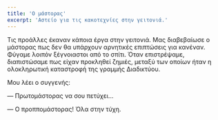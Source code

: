 ```yaml
---
title: 'Ο μάστορας'
excerpt: 'Αστείο για τις κακοτεχνίες στην γειτονιά.'
---
```


Τις προάλλες έκαναν κάποια έργα στην γειτονιά.  Μας διαβεβαίωσε ο
μάστορας πως δεν θα υπάρχουν αρνητικές επιπτώσεις για κανέναν.  Φύγαμε
λοιπόν ξέγνοιαστοι από το σπίτι.  Όταν επιστρέψαμε, διαπιστώσαμε πως
είχαν προκληθεί ζημιές, μεταξύ των οποίων ήταν η ολοκληρωτική καταστροφή
της γραμμής Διαδικτύου.

Μου λέει ο συγγενής:

— Πρωτομάστορας να σου πετύχει…

— O προππομάστορας!  Όλα στην τύχη.
